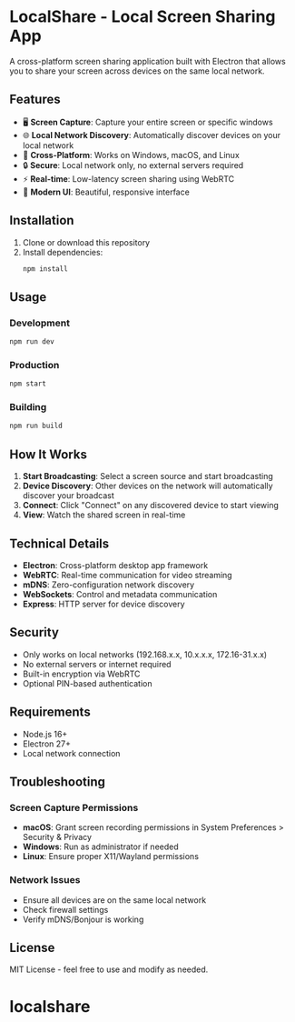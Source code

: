 # LocalShare - Local Screen Sharing App

A cross-platform screen sharing application built with Electron that allows you to share your screen across devices on the same local network.

## Features

- 🖥️ **Screen Capture**: Capture your entire screen or specific windows
- 🌐 **Local Network Discovery**: Automatically discover devices on your local network
- 📱 **Cross-Platform**: Works on Windows, macOS, and Linux
- 🔒 **Secure**: Local network only, no external servers required
- ⚡ **Real-time**: Low-latency screen sharing using WebRTC
- 🎨 **Modern UI**: Beautiful, responsive interface

## Installation

1. Clone or download this repository
2. Install dependencies:
   ```bash
   npm install
   ```

## Usage

### Development
```bash
npm run dev
```

### Production
```bash
npm start
```

### Building
```bash
npm run build
```

## How It Works

1. **Start Broadcasting**: Select a screen source and start broadcasting
2. **Device Discovery**: Other devices on the network will automatically discover your broadcast
3. **Connect**: Click "Connect" on any discovered device to start viewing
4. **View**: Watch the shared screen in real-time

## Technical Details

- **Electron**: Cross-platform desktop app framework
- **WebRTC**: Real-time communication for video streaming
- **mDNS**: Zero-configuration network discovery
- **WebSockets**: Control and metadata communication
- **Express**: HTTP server for device discovery

## Security

- Only works on local networks (192.168.x.x, 10.x.x.x, 172.16-31.x.x)
- No external servers or internet required
- Built-in encryption via WebRTC
- Optional PIN-based authentication

## Requirements

- Node.js 16+ 
- Electron 27+
- Local network connection

## Troubleshooting

### Screen Capture Permissions
- **macOS**: Grant screen recording permissions in System Preferences > Security & Privacy
- **Windows**: Run as administrator if needed
- **Linux**: Ensure proper X11/Wayland permissions

### Network Issues
- Ensure all devices are on the same local network
- Check firewall settings
- Verify mDNS/Bonjour is working

## License

MIT License - feel free to use and modify as needed.
# localshare
